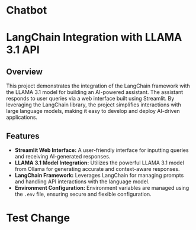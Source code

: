 # Chatbot

# LangChain Integration with LLAMA 3.1 API

## Overview

This project demonstrates the integration of the LangChain framework with the LLAMA 3.1 model for building an AI-powered assistant. The assistant responds to user queries via a web interface built using Streamlit. By leveraging the LangChain library, the project simplifies interactions with large language models, making it easy to develop and deploy AI-driven applications.

## Features

- **Streamlit Web Interface:** A user-friendly interface for inputting queries and receiving AI-generated responses.
- **LLAMA 3.1 Model Integration:** Utilizes the powerful LLAMA 3.1 model from Ollama for generating accurate and context-aware responses.
- **LangChain Framework:** Leverages LangChain for managing prompts and handling API interactions with the language model.
- **Environment Configuration:** Environment variables are managed using the `.env` file, ensuring secure and flexible configuration.


# Test Change          
